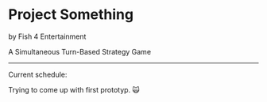Project Something
=================
by Fish 4 Entertainment

A Simultaneous Turn-Based Strategy Game

---

Current schedule:

Trying to come up with first prototyp. :scream_cat:
